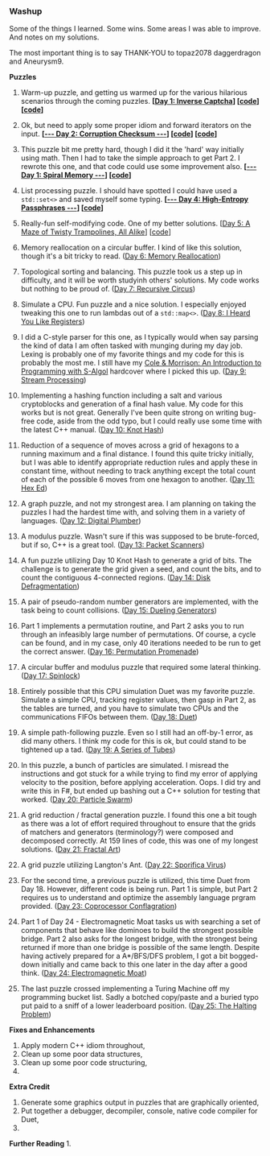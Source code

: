 ### Washup

Some of the things I learned. Some wins. Some areas I was able to improve. And notes on my solutions.

The most important thing is to say THANK-YOU to topaz2078 daggerdragon and Aneurysm9.

__Puzzles__
1. Warm-up puzzle, and getting us warmed up for the various hilarious scenarios through the coming puzzles. **[[Day 1: Inverse Captcha](http://adventofcode.com/2017/day/1)] [[code](/day_01.1.cpp)] [[code](/day_01.2.cpp)]**

2. Ok, but need to apply some proper idiom and forward iterators on the input. **[[--- Day 2: Corruption Checksum ---](http://adventofcode.com/2017/day/2)] [[code](/day_02.1.cpp)] [[code](/day_02.2.cpp)]**

3. This puzzle bit me pretty hard, though I did it the 'hard' way initially using math. Then I had to take the simple approach to get Part 2. I rewrote this one, and that code could use some improvement also. **[[--- Day 1: Spiral Memory ---](http://adventofcode.com/2017/day/3)] [[code](/day_03.cpp)]**

4. List processing puzzle. I should have spotted I could have used a `std::set<>` and saved myself some typing. **[[--- Day 4: High-Entropy Passphrases ---](http://adventofcode.com/2017/day/4)] [[code](/day_04.cpp)]**

5. Really-fun self-modifying code. One of my better solutions. [[Day 5: A Maze of Twisty Trampolines, All Alike](http://adventofcode.com/2017/day/5)] [[code](/day_05.cpp)]

6. Memory reallocation on a circular buffer. I kind of like this solution, though it's a bit tricky to read. ([Day 6: Memory Reallocation](http://adventofcode.com/2017/day/6))

7. Topological sorting and balancing. This puzzle took us a step up in difficulty, and it will be worth studyinh others' solutions. My code works but nothing to be proud of. ([Day 7: Recursive Circus](http://adventofcode.com/2017/day/7))

8. Simulate a CPU. Fun puzzle and a nice solution. I especially enjoyed tweaking this one to run lambdas out of a `std::map<>`. ([Day 8: I Heard You Like Registers](http://adventofcode.com/2017/day/8))

9. I did a C-style parser for this one, as I typically would when say parsing the kind of data I am often tasked with munging during my day job. Lexing is probably one of my favorite things and my code for this is probably the most me. I still have my [Cole & Morrison: An Introduction to Programming with S-Algol](https://www.amazon.com/dp/0521250013) hardcover where I picked this up. ([Day 9: Stream Processing](http://adventofcode.com/2017/day/9))
10. Implementing a hashing function including a salt and various cryptoblocks and generation of a final hash value. My code for this works but is not great. Generally I've been quite strong on writing bug-free code, aside from the odd typo, but I could really use some time with the latest C++ manual. ([Day 10: Knot Hash](http://adventofcode.com/2017/day/10))
11. Reduction of a sequence of moves across a grid of hexagons to a running maximum and a final distance. I found this quite tricky initially, but I was able to identify appropriate reduction rules and apply these in constant time, without needing to track anything except the total count of each of the possible 6 moves from one hexagon to another. ([Day 11: Hex Ed](http://adventofcode.com/2017/day/11))
12. A graph puzzle, and not my strongest area. I am planning on taking the puzzles I had the hardest time with, and solving them in a variety of languages. ([Day 12: Digital Plumber](http://adventofcode.com/2017/day/12))
13. A modulus puzzle. Wasn't sure if this was supposed to be brute-forced, but if so, C++ is a great tool. ([Day 13: Packet Scanners](http://adventofcode.com/2017/day/13))
14. A fun puzzle utilizing Day 10 Knot Hash to generate a grid of bits. The challenge is to generate the grid given a seed, and count the bits, and to count the contiguous 4-connected regions. ([Day 14: Disk Defragmentation](http://adventofcode.com/2017/day/14))
15. A pair of pseudo-random number generators are implemented, with the task being to count collisions. ([Day 15: Dueling Generators](http://adventofcode.com/2017/day/15))
16. Part 1 implements a permutation routine, and Part 2 asks you to run through an infeasibly large number of permutations. Of course, a cycle can be found, and in my case, only 40 iterations needed to be run to get the correct answer. ([Day 16: Permutation Promenade](http://adventofcode.com/2017/day/16))
17. A circular buffer and modulus puzzle that required some lateral thinking. ([Day 17: Spinlock](http://adventofcode.com/2017/day/17))
18. Entirely possible that this CPU simulation Duet was my favorite puzzle. Simulate a simple CPU, tracking register values, then gasp in Part 2, as the tables are turned, and you have to simulate two CPUs and the communications FIFOs between them. ([Day 18: Duet](http://adventofcode.com/2017/day/18))
19. A simple path-following puzzle. Even so I still had an off-by-1 error, as did many others. I think my code for this is ok, but could stand to be tightened up a tad. ([Day 19: A Series of Tubes](http://adventofcode.com/2017/day/19))
20. In this puzzle, a bunch of particles are simulated. I misread the instructions and got stuck for a while trying to find my error of applying velocity to the position, before applying acceleration. Oops. I did try and write this in F#, but ended up bashing out a C++ solution for testing that worked. ([Day 20: Particle Swarm](http://adventofcode.com/2017/day/20))
21. A grid reduction / fractal generation puzzle. I found this one a bit tough as there was a lot of effort required throughout to ensure that the grids of matchers and generators (terminology?) were composed and decomposed correctly. At 159 lines of code, this was one of my longest solutions. ([Day 21: Fractal Art](http://adventofcode.com/2017/day/21))
22. A grid puzzle utilizing Langton's Ant. ([Day 22: Sporifica Virus](http://adventofcode.com/2017/day/22))
23. For the second time, a previous puzzle is utilized, this time Duet from Day 18. However, different code is being run. Part 1 is simple, but Part 2 requires us to understand and optimize the assembly language prgram provided. ([Day 23: Coprocessor Conflagration](http://adventofcode.com/2017/day/23))
24. Part 1 of Day 24 - Electromagnetic Moat tasks us with searching a set of components that behave like dominoes to build the strongest possible bridge. Part 2 also asks for the longest bridge, with the strongest being returned if more than one bridge is possible of the same length. Despite having actively prepared for a A*/BFS/DFS problem, I got a bit bogged-down initially and came back to this one later in the day after a good think. ([Day 24: Electromagnetic Moat](http://adventofcode.com/2017/day/24))
25. The last puzzle crossed implementing a Turing Machine off my programming bucket list. Sadly a botched copy/paste and a buried typo put paid to a sniff of a lower leaderboard position. ([Day 25: The Halting Problem](http://adventofcode.com/2017/day/25))

__Fixes and Enhancements__
1. Apply modern C++ idiom throughout,
2. Clean up some poor data structures,
3. Clean up some poor code structuring,
4. 

__Extra Credit__
1. Generate some graphics output in puzzles that are graphically oriented,
2. Put together a debugger, decompiler, console, native code compiler for Duet,
3. 

__Further Reading__
1. 
